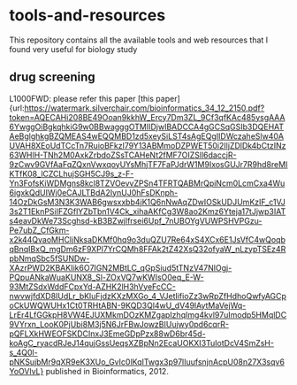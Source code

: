# tools-and-resources
This repository contains all the available tools and web resources that I found very useful for biology study 
## drug screening
L1000FWD: please refer this paper [this paper]{url:https://watermark.silverchair.com/bioinformatics_34_12_2150.pdf?token=AQECAHi208BE49Ooan9kkhW_Ercy7Dm3ZL_9Cf3qfKAc485ysgAAA6YwggOiBgkqhkiG9w0BBwagggOTMIIDjwIBADCCA4gGCSqGSIb3DQEHATAeBglghkgBZQMEAS4wEQQMBD1zd5xeySiLST4sAgEQgIIDWczaheSlw40AUVAH8XEoUdTCcTn7RuioBFkzl79Y13ABMmoDZPWET50i2IljZDlDk4bCtzINz63WHlH-TNh2M0AxkZrbdoZSsTCAHeNt2fMF7OIZSll6daccjR-9zCwv9GVfAaFqZQxnVwxqoyUYsMhjTF7FaPJdrW1M9IxosGUJr7R9hd8reMIKTfK08_lCZCLhujSGH5CJ9s_z-F-Yn3FofsKiWDMgns8kcl8TZVOevvZPSn4TFRTQABMrQpiNcm0LcmCxa4Wu6igxkQdUIWj0eCAJLTBdA2IynUJ0hFsDKnph-14OzDkGsM3N3K3WAB6gwsxxbb4jK1Q6nNwAqZDwIOSkUDJUmKzIF_c1VJ3s2T1EknPSiIFZGflYZbTbn1V4Ck_xihaAKfCg3W8ao2Kmz6Yteja17tJjwp3IATs4eavDkWe73Scghsd-kB3BZwjlfrsei6Upf_7nUBOYgVUWPSHVPGzu-Pe7ubZ_CfGkm-x2k44QvaoMHCljNksaDKMf0hq9o3duQZU7Re64xS4XCx6E1JsVfC4wQoqbqBnqIBxQ_mgDm6zF9XPl7YrCQMh8FFAk2tZ42XsQ32ofyaW_nLzypTSEz4RpbNmqSbc5fSUNDw-XAzrPWD2KBAKIik6O7IGN2MBtLC_qGpSiud5tTNzV47NlOgj-PQpuANkaWuaKUNX8_Sl-ZOxVQ7wKWIsO0eq_E-W-93MtZSdxWddFCpxYd-AZHK2lH3hVyeFcCC-nwvwjfdXD8IUdLr_bKluFjdzKXzMXGo_4_VJetIifioZz3wRpZfHdhoQwfyAGCpoCkUWQWUHx1Ct0TRHtABN-9KQD3Ql4wU_dV49lAytMaVejWq-LrEr4LfGGkpH8VW4EJUXMkmDOzKMZgapIzhqImg4kvl97uImodp5HMqlDC9VYrxn_LooK0PjUbi8M3j5N6JrFBwJowzBIUujwy0pd6cqrR-pQFLXkHWEOFSKDCInxJ3EmeGDpPzx88wD6br45d-koAgC_ryacdRJeJ14qujGssUeqsXZBpNn2EcaUOKXI3TuIotDcV4SmZsH-s_4Q0l-pNKSujbMr9qXR9eK3XUo_GvIc0lKqITwgx3p97lIuufsnjnAcpU08n27X3sqv6YoOVlvL} published in Bioinformatics, 2012.

